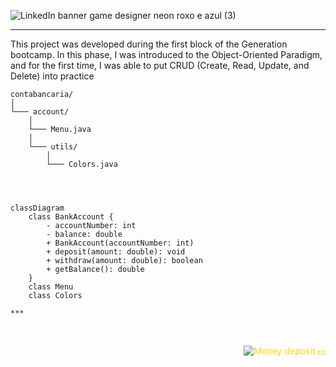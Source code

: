 ![LinkedIn banner game designer neon roxo e azul (3)](https://github.com/caoslourenco/contabancaria/assets/18141491/ca6502dc-b021-459e-8536-db2c18d130ca)

<!--

![LinkedIn banner game designer neon roxo e azul (1)](https://github.com/caoslourenco/contabancaria/assets/18141491/37aeb8b8-e26c-4859-b14b-d83f4f9536e3)

 ?
 
![LinkedIn banner game designer neon roxo e azul (2)](https://github.com/caoslourenco/contabancaria/assets/18141491/169ee795-f0d8-4bc5-b94f-7c33d32c2e30) -->

***
This project was developed during the first block of the Generation bootcamp. In this phase, I was introduced to the Object-Oriented Paradigm, and for the first time, I was able to put CRUD (Create, Read, Update, and Delete) into practice

```
contabancaria/
│
└─── account/
    │
    └─── Menu.java
    │
    └─── utils/
        │
        └─── Colors.java




classDiagram
    class BankAccount {
        - accountNumber: int
        - balance: double
        + BankAccount(accountNumber: int)
        + deposit(amount: double): void
        + withdraw(amount: double): boolean
        + getBalance(): double
    }
    class Menu
    class Colors

***

```
 
&nbsp;
<p align="right" style="color: #FFD700;">
      <img src="https://komarev.com/ghpvc/?username=cloruenc&label=Money+deposit++💵+&color=800080" alt="Money deposit 💵"/>
  </a>
</p>

